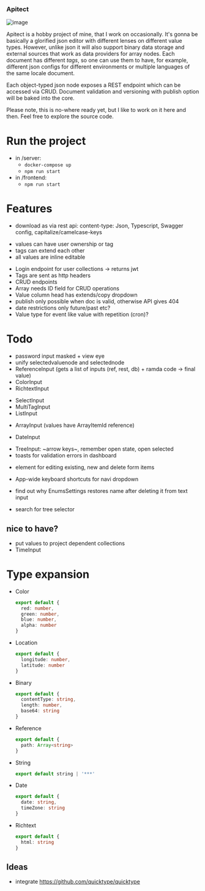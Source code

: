 
### Apitect

![image](https://user-images.githubusercontent.com/160805/197213640-f05683e4-9bf7-4640-933b-fc228a13f411.png)

Apitect is a hobby project of mine, that I work on occasionally. It's gonna be basically a glorified json editor with different lenses on different value types.
However, unlike json it will also support binary data storage and external sources that work as data providers for array nodes. Each document has different _tags_, so one can use them to have, for example, different json configs for different environments or multiple languages of the same locale document.

Each object-typed json node exposes a REST endpoint which can be accessed via CRUD. 
Document validation and versioning with publish option will be baked into the core.

Please note, this is no-where ready yet, but I like to work on it here and then. Feel free to explore the source code.

# Run the project

- in /server:
  - `docker-compose up`
  - `npm run start`
- in /frontend:
  - `npm run start`

# Features

- download as via rest api: content-type: Json, Typescript, Swagger config, capitalize/camelcase-keys
+ values can have user ownership or tag
+ tags can extend each other
+ all values are inline editable
- Login endpoint for user collections -> returns jwt
- Tags are sent as http headers
- CRUD endpoints
- Array needs ID field for CRUD operations
- Value column head has extends/copy dropdown
- publish only possible when doc is valid, otherwise API gives 404
- date restrictions only future/past etc?
- Value type for event like value with repetition (cron)?

# Todo

- password input masked + view eye
- unify selectedvaluenode and selectednode
- ReferenceInput (gets a list of inputs (ref, rest, db) + ramda code -> final value)
- ColorInput
- RichtextInput
+ SelectInput
+ MultiTagInput
+ ListInput
- ArrayInput (values have ArrayItemId reference)
+ DateInput
- TreeInput: ~arrow keys~, remember open state, open selected
- toasts for validation errors in dashboard
+ element for editing existing, new and delete form items
- App-wide keyboard shortcuts for navi dropdown 
+ find out why EnumsSettings restores name after deleting it from text input
- search for tree selector

## nice to have?

- put values to project dependent collections
- TimeInput

# Type expansion

- Color
  ```typescript
  export default {
    red: number,
    green: number,
    blue: number,
    alpha: number
  }
  ```

- Location
  ```typescript
  export default {
    longitude: number,
    latitude: number
  }
  ``` 

- Binary
  ```typescript
  export default {
    contentType: string,
    length: number,
    base64: string
  }
  ```   
  
- Reference
  ```typescript
  export default {
    path: Array<string>
  }
  ```   

- String
  ```typescript
  export default string | '***'
  ```   

- Date
  ```typescript
  export default {
    date: string,
    timeZone: string
  }
  ```   

- Richtext
  ```typescript
  export default {
    html: string
  }
  ```   

## Ideas

- integrate https://github.com/quicktype/quicktype
